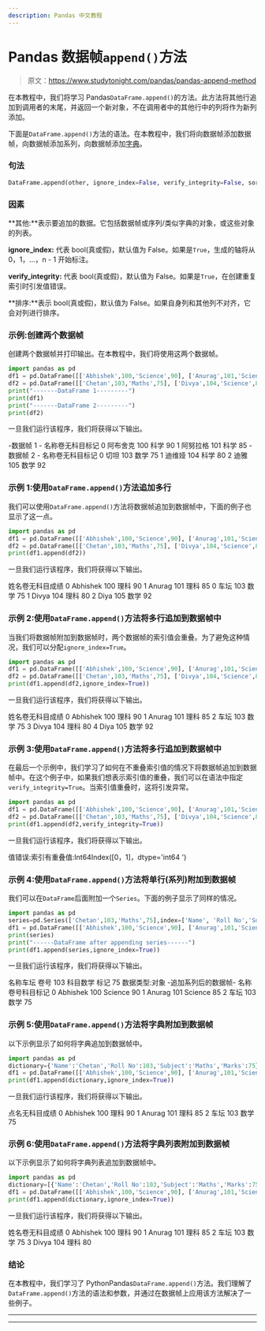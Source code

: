 ```yaml
---
description: Pandas 中文教程
---
```


# Pandas 数据帧`append()`方法

> 原文：<https://www.studytonight.com/pandas/pandas-append-method>

在本教程中，我们将学习 Pandas`DataFrame.append()`的方法。此方法将其他行追加到调用者的末尾，并返回一个新对象，不在调用者中的其他行中的列将作为新列添加。

下面是`DataFrame.append()`方法的语法。在本教程中，我们将向数据帧添加数据帧，向数据帧添加系列，向数据帧添加[字典](https://www.studytonight.com/python/dictionaries-in-python)。

### 句法

```py
DataFrame.append(other, ignore_index=False, verify_integrity=False, sort=False)
```

### 因素

**其他:**表示要追加的数据。它包括数据帧或序列/类似字典的对象，或这些对象的列表。

**ignore_index:** 代表 bool(真或假)，默认值为 False。如果是`True`，生成的轴将从 0，1，…，n - 1 开始标注。

**verify_integrity:** 代表 bool(真或假)，默认值为 False。如果是`True`，在创建重复索引时引发值错误。

**排序:**表示 bool(真或假)，默认值为 False。如果自身列和其他列不对齐，它会对列进行排序。

### 示例:创建两个数据帧

创建两个数据帧并打印输出。在本教程中，我们将使用这两个数据帧。

```py
import pandas as pd
df1 = pd.DataFrame([['Abhishek',100,'Science',90], ['Anurag',101,'Science',85]], columns=['Name', 'Roll No', 'Subject', 'Marks'])
df2 = pd.DataFrame([['Chetan',103,'Maths',75], ['Divya',104,'Science',80], ['Diya',105,'Maths',92]], columns=['Name', 'Roll No','Subject', 'Marks'])
print("-------DataFrame 1---------")
print(df1)
print("-------DataFrame 2---------")
print(df2)
```

一旦我们运行该程序，我们将获得以下输出。

-数据帧 1 -
名称卷无科目标记
0 阿布舍克 100 科学 90
1 阿努拉格 101 科学 85
-数据帧 2 -
名称卷无科目标记
0 切坦 103 数学 75
1 迪维娅 104 科学 80
2 迪雅 105 数学 92

### 示例 1:使用`DataFrame.append()`方法追加多行

我们可以使用`DataFrame.append()`方法将数据帧追加到数据帧中，下面的例子也显示了这一点。

```py
import pandas as pd
df1 = pd.DataFrame([['Abhishek',100,'Science',90], ['Anurag',101,'Science',85]], columns=['Name', 'Roll No', 'Subject', 'Marks'])
df2 = pd.DataFrame([['Chetan',103,'Maths',75], ['Divya',104,'Science',80], ['Diya',105,'Maths',92]], columns=['Name', 'Roll No','Subject', 'Marks'])
print(df1.append(df2))
```

一旦我们运行该程序，我们将获得以下输出。

姓名卷无科目成绩
0 Abhishek 100 理科 90
1 Anurag 101 理科 85
0 车坛 103 数学 75
1 Divya 104 理科 80
2 Diya 105 数学 92

### 示例 2:使用`DataFrame.append()`方法将多行追加到数据帧中

当我们将数据帧附加到数据帧时，两个数据帧的索引值会重叠。为了避免这种情况，我们可以分配`ignore_index=True`。

```py
import pandas as pd
df1 = pd.DataFrame([['Abhishek',100,'Science',90], ['Anurag',101,'Science',85]], columns=['Name', 'Roll No', 'Subject', 'Marks'])
df2 = pd.DataFrame([['Chetan',103,'Maths',75], ['Divya',104,'Science',80], ['Diya',105,'Maths',92]], columns=['Name', 'Roll No','Subject', 'Marks'])
print(df1.append(df2,ignore_index=True))
```

一旦我们运行该程序，我们将获得以下输出。

姓名卷无科目成绩
0 Abhishek 100 理科 90
1 Anurag 101 理科 85
2 车坛 103 数学 75
3 Divya 104 理科 80
4 Diya 105 数学 92

### 示例 3:使用`DataFrame.append()`方法将多行追加到数据帧中

在最后一个示例中，我们学习了如何在不重叠索引值的情况下将数据帧追加到数据帧中。在这个例子中，如果我们想表示索引值的重叠，我们可以在语法中指定`verify_integrity=True`。当索引值重叠时，这将引发异常。

```py
import pandas as pd
df1 = pd.DataFrame([['Abhishek',100,'Science',90], ['Anurag',101,'Science',85]], columns=['Name', 'Roll No', 'Subject', 'Marks'])
df2 = pd.DataFrame([['Chetan',103,'Maths',75], ['Divya',104,'Science',80], ['Diya',105,'Maths',92]], columns=['Name', 'Roll No','Subject', 'Marks'])
print(df1.append(df2,verify_integrity=True)) 
```

一旦我们运行该程序，我们将获得以下输出。

值错误:索引有重叠值:Int64Index([0，1]，dtype='int64 ')

### 示例 4:使用`DataFrame.append()`方法将单行(系列)附加到数据帧

我们可以在`DataFrame`后面附加一个`Series`。下面的例子显示了同样的情况。

```py
import pandas as pd
series=pd.Series(['Chetan',103,'Maths',75],index=['Name', 'Roll No','Subject', 'Marks'])
df1 = pd.DataFrame([['Abhishek',100,'Science',90], ['Anurag',101,'Science',85]], columns=['Name', 'Roll No', 'Subject', 'Marks'])
print(series)
print("------DataFrame after appending series------")
print(df1.append(series,ignore_index=True))
```

一旦我们运行该程序，我们将获得以下输出。

名称车坛
卷号 103
科目数学
标记 75
数据类型:对象
-追加系列后的数据帧-
名称卷号科目标记
0 Abhishek 100 Science 90
1 Anurag 101 Science 85
2 车坛 103 数学 75

### 示例 5:使用`DataFrame.append()`方法将字典附加到数据帧

以下示例显示了如何将字典追加到数据帧中。

```py
import pandas as pd
dictionary={'Name':'Chetan','Roll No':103,'Subject':'Maths','Marks':75}
df1 = pd.DataFrame([['Abhishek',100,'Science',90], ['Anurag',101,'Science',85]], columns=['Name', 'Roll No', 'Subject', 'Marks'])
print(df1.append(dictionary,ignore_index=True))
```

一旦我们运行该程序，我们将获得以下输出。

点名无科目成绩
0 Abhishek 100 理科 90
1 Anurag 101 理科 85
2 车坛 103 数学 75

### 示例 6:使用`DataFrame.append()`方法将字典列表附加到数据帧

以下示例显示了如何将字典列表追加到数据帧中。

```py
import pandas as pd
dictionary=[{'Name':'Chetan','Roll No':103,'Subject':'Maths','Marks':75},{'Name':'Divya','Roll No':104,'Subject':'Science','Marks':80}]
df1 = pd.DataFrame([['Abhishek',100,'Science',90], ['Anurag',101,'Science',85]], columns=['Name', 'Roll No', 'Subject', 'Marks'])
print(df1.append(dictionary,ignore_index=True))
```

一旦我们运行该程序，我们将获得以下输出。

姓名卷无科目成绩
0 Abhishek 100 理科 90
1 Anurag 101 理科 85
2 车坛 103 数学 75
3 Divya 104 理科 80

### 结论

在本教程中，我们学习了 PythonPandas`DataFrame.append()`方法。我们理解了`DataFrame.append()`方法的语法和参数，并通过在数据帧上应用该方法解决了一些例子。

* * *

* * *